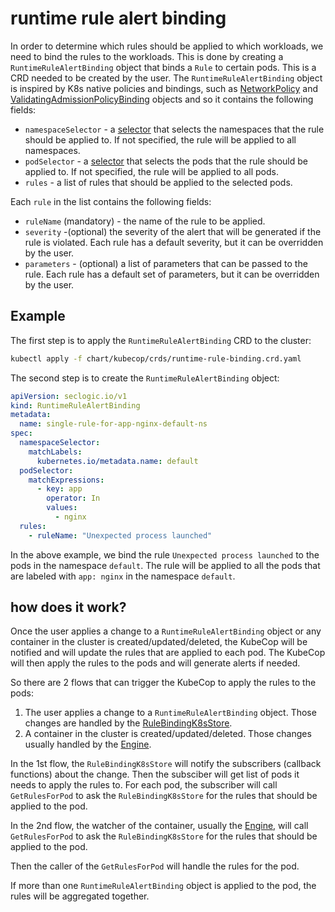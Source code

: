 # runtime rule  alert binding 
In order to determine which rules should be applied to which workloads, we need to bind the rules to the workloads. This is done by creating a `RuntimeRuleAlertBinding` object that binds a `Rule` to certain pods.
This is a CRD needed to be created by the user. The `RuntimeRuleAlertBinding` object is inspired by K8s native policies and bindings, such as [NetworkPolicy](https://kubernetes.io/docs/concepts/services-networking/network-policies/#networkpolicy-resource) and [ValidatingAdmissionPolicyBinding](https://www.armosec.io/glossary/kubernetes-validation-admission-policies/) objects and so it contains the following fields:
- `namespaceSelector` - a [selector](https://kubernetes.io/docs/concepts/overview/working-with-objects/labels/#resources-that-support-set-based-requirements) that selects the namespaces that the rule should be applied to. If not specified, the rule will be applied to all namespaces.
- `podSelector` - a [selector](https://kubernetes.io/docs/concepts/overview/working-with-objects/labels/#resources-that-support-set-based-requirements) that selects the pods that the rule should be applied to. If not specified, the rule will be applied to all pods.
- `rules` - a list of rules that should be applied to the selected pods.

Each `rule` in the list contains the following fields:
- `ruleName` (mandatory) - the name of the rule to be applied.
- `severity` -(optional) the severity of the alert that will be generated if the rule is violated. Each rule has a default severity, but it can be overridden by the user.
- `parameters` - (optional) a list of parameters that can be passed to the rule. Each rule has a default set of parameters, but it can be overridden by the user.

## Example
The first step is to apply the `RuntimeRuleAlertBinding` CRD to the cluster:
```bash
kubectl apply -f chart/kubecop/crds/runtime-rule-binding.crd.yaml
```
The second step is to create the `RuntimeRuleAlertBinding` object:
```yaml
apiVersion: seclogic.io/v1
kind: RuntimeRuleAlertBinding
metadata:
  name: single-rule-for-app-nginx-default-ns
spec:
  namespaceSelector:
    matchLabels:
      kubernetes.io/metadata.name: default
  podSelector:
    matchExpressions:
      - key: app
        operator: In
        values:
          - nginx
  rules:
    - ruleName: "Unexpected process launched"

```

In the above example, we bind the rule `Unexpected process launched` to the pods in the namespace `default`. The rule will be applied to all the pods that are labeled with `app: nginx` in the namespace `default`.

## how does it work?
Once the user applies a change to a `RuntimeRuleAlertBinding` object or any container in the cluster is created/updated/deleted, the KubeCop will be notified and will update the rules that are applied to each pod. The KubeCop will then apply the rules to the pods and will generate alerts if needed.

So there are 2 flows that can trigger the KubeCop to apply the rules to the pods:
1. The user applies a change to a `RuntimeRuleAlertBinding` object. Those changes are handled by the [RuleBindingK8sStore](store.go#L195).
2. A container in the cluster is created/updated/deleted. Those changes usually handled by the [Engine](../engine/engine.go#L20).

In the 1st flow, the `RuleBindingK8sStore` will notify the subscribers (callback functions) about the change.
Then the subsciber will get list of pods it needs to apply the rules to.
For each pod, the subscriber will call `GetRulesForPod` to ask the `RuleBindingK8sStore` for the rules that should be applied to the pod.

In the 2nd flow, the watcher of the container, usually the [Engine](../engine/engine.go#L20), will call `GetRulesForPod` to ask the `RuleBindingK8sStore` for the rules that should be applied to the pod.

Then the caller of the `GetRulesForPod` will handle the rules for the pod.

If more than one `RuntimeRuleAlertBinding` object is applied to the pod, the rules will be aggregated together.